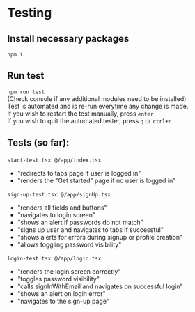# Testing

## Install necessary packages

`npm i`

## Run test

`npm run test`  
(Check console if any additional modules need to be installed)  
Test is automated and is re-run everytime any change is made.  
If you wish to restart the test manually, press `enter`  
If you wish to quit the automated tester, press `q` or `ctrl+c`

## Tests (so far):

`start-test.tsx`: `@/app/index.tsx`

- "redirects to tabs page if user is logged in"
- "renders the "Get started" page if no user is logged in"

`sign-up-test.tsx`: `@/app/signUp.tsx`

- "renders all fields and buttons"
- "navigates to login screen"
- "shows an alert if passwords do not match"
- "signs up user and navigates to tabs if successful"
- "shows alerts for errors during signup or profile creation"
- "allows toggling password visibility"

`login-test.tsx`: `@/app/login.tsx`

- "renders the login screen correctly"
- "toggles password visibility"
- "calls signInWithEmail and navigates on successful login"
- "shows an alert on login error"
- "navigates to the sign-up page"
